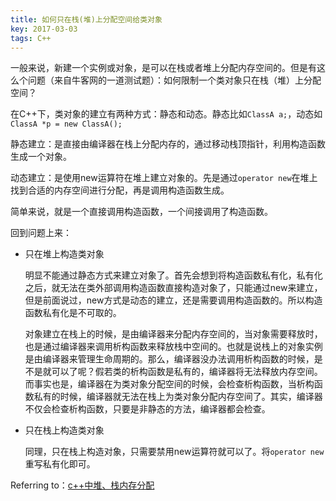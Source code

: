 ```yaml
---
title: 如何只在栈(堆)上分配空间给类对象
key: 2017-03-03
tags: C++
---
```


一般来说，新建一个实例或对象，是可以在栈或者堆上分配内存空间的。但是有这么个问题（来自牛客网的一道测试题）：如何限制一个类对象只在栈（堆）上分配空间？

<!--more-->

在C++下，类对象的建立有两种方式：静态和动态。静态比如`ClassA a;`，动态如`ClassA *p = new ClassA();`

静态建立：是直接由编译器在栈上分配内存的，通过移动栈顶指针，利用构造函数生成一个对象。

动态建立：是使用new运算符在堆上建立对象的。先是通过`operator new`在堆上找到合适的内存空间进行分配，再是调用构造函数生成。

简单来说，就是一个直接调用构造函数，一个间接调用了构造函数。



回到问题上来：

* 只在堆上构造类对象

  ​	明显不能通过静态方式来建立对象了。首先会想到将构造函数私有化，私有化之后，就无法在类外部调用构造函数直接构造对象了，只能通过new来建立，但是前面说过，new方式是动态的建立，还是需要调用构造函数的。所以构造函数私有化是不可取的。

  ​	对象建立在栈上的时候，是由编译器来分配内存空间的，当对象需要释放时，也是通过编译器来调用析构函数来释放栈中空间的。也就是说栈上的对象实例是由编译器来管理生命周期的。那么，编译器没办法调用析构函数的时候，是不是就可以了呢？假若类的析构函数是私有的，编译器将无法释放内存空间。而事实也是，编译器在为类对象分配空间的时候，会检查析构函数，当析构函数私有的时候，编译器就无法在栈上为类对象分配内存空间了。其实，编译器不仅会检查析构函数，只要是非静态的方法，编译器都会检查。

* 只在栈上构造类对象

  ​	同理，只在栈上构造对象，只需要禁用new运算符就可以了。将`operator new`重写私有化即可。



Referring to：[c++中堆、栈内存分配](http://www.cnblogs.com/h2-database/archive/2012/06/28/2572497.html)
